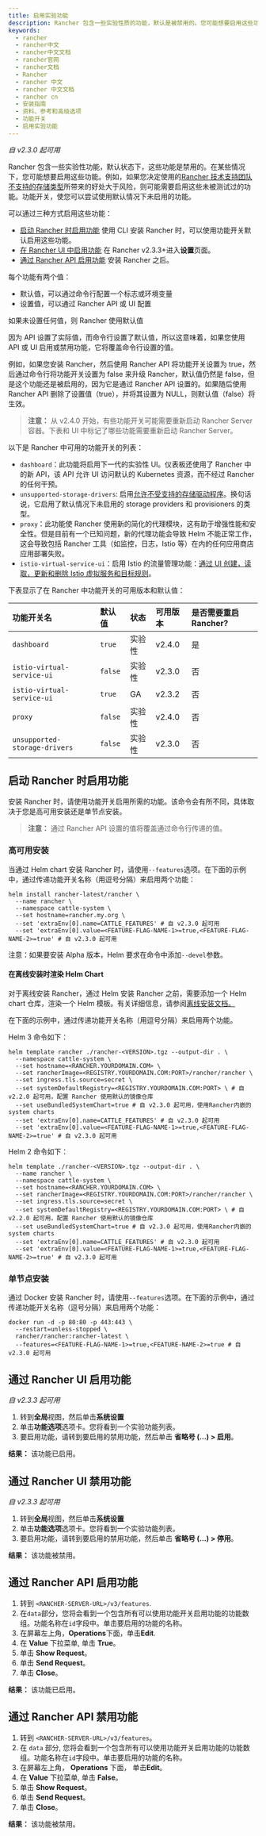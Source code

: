 ```yaml
---
title: 启用实验功能
description: Rancher 包含一些实验性质的功能，默认是被禁用的。您可能想要启用这些功能。例如，如果您决定使用的Rancher 技术支持团队不支持的存储类型所带来的好处大于风险，则可能需要启用这些未被测试过的功能。功能开关，使您可以尝试使用默认情况下未启用的功能。
keywords:
  - rancher
  - rancher中文
  - rancher中文文档
  - rancher官网
  - rancher文档
  - Rancher
  - rancher 中文
  - rancher 中文文档
  - rancher cn
  - 安装指南
  - 资料、参考和高级选项
  - 功能开关
  - 启用实验功能
---
```


_自 v2.3.0 起可用_

Rancher 包含一些实验性功能，默认状态下，这些功能是禁用的。在某些情况下，您可能想要启用这些功能。例如，如果您决定使用的[Rancher 技术支持团队不支持的存储类型](/docs/rancher2/installation/resources/feature-flags/enable-not-default-storage-drivers/_index)所带来的好处大于风险，则可能需要启用这些未被测试过的功能。功能开关，使您可以尝试使用默认情况下未启用的功能。

可以通过三种方式启用这些功能：

- [启动 Rancher 时启用功能](#启动-rancher-时启用功能) 使用 CLI 安装 Rancher 时，可以使用功能开关默认启用这些功能。
- [在 Rancher UI 中启用功能](#通过-rancher-ui-启用功能) 在 Rancher v2.3.3+进入**设置**页面。
- [通过 Rancher API 启用功能](#通过-rancher-api-启用功能) 安装 Rancher 之后。

每个功能有两个值：

- 默认值，可以通过命令行配置一个标志或环境变量
- 设置值，可以通过 Rancher API 或 UI 配置

如果未设置任何值，则 Rancher 使用默认值

因为 API 设置了实际值，而命令行设置了默认值，所以这意味着，如果您使用 API 或 UI 启用或禁用功能，它将覆盖命令行设置的值。

例如，如果您安装 Rancher，然后使用 Rancher API 将功能开关设置为 true，然后通过命令行将功能开关设置为 false 来升级 Rancher，默认值仍然是 false，但是这个功能还是被启用的，因为它是通过 Rancher API 设置的。如果随后使用 Rancher API 删除了设置值（true），并将其设置为 NULL，则默认值（false）将生效。

> **注意：** 从 v2.4.0 开始，有些功能开关可能需要重新启动 Rancher Server 容器。下表和 UI 中标记了哪些功能需要重新启动 Rancher Server。

以下是 Rancher 中可用的功能开关的列表：

- `dashboard`：此功能将启用下一代的实验性 UI。仪表板还使用了 Rancher 中的新 API，该 API 允许 UI 访问默认的 Kubernetes 资源，而不经过 Rancher 的任何干预。
- `unsupported-storage-drivers`: 启用[允许不受支持的存储驱动程序](/docs/rancher2/installation/resources/feature-flags/enable-not-default-storage-drivers/_index)。换句话说，它启用了默认情况下未启用的 storage providers 和 provisioners 的类型。
- `proxy`：此功能使 Rancher 使用新的简化的代理模块，这有助于增强性能和安全性。但是目前有一个已知问题，新的代理功能会导致 Helm 不能正常工作，这会导致包括 Rancher 工具（如监控，日志，Istio 等）在内的任何应用商店应用部署失败。
- `istio-virtual-service-ui`：启用 Istio 的流量管理功能：[通过 UI 创建，读取，更新和删除 Istio 虚拟服务和目标规则](/docs/rancher2/installation/resources/feature-flags/istio-virtual-service-ui/_index)。

下表显示了在 Rancher 中功能开关的可用版本和默认值：

| 功能开关名                    | 默认值  | 状态   | 可用版本 | 是否需要重启 Rancher? |
| :---------------------------- | :------ | :----- | :------- | :-------------------- |
| `dashboard`                   | `true`  | 实验性 | v2.4.0   | 是                    |
| `istio-virtual-service-ui`    | `false` | 实验性 | v2.3.0   | 否                    |
| `istio-virtual-service-ui`    | `true`  | GA     | v2.3.2   | 否                    |
| `proxy`                       | `false` | 实验性 | v2.4.0   | 否                    |
| `unsupported-storage-drivers` | `false` | 实验性 | v2.3.0   | 否                    |

## 启动 Rancher 时启用功能

安装 Rancher 时，请使用功能开关启用所需的功能。该命令会有所不同，具体取决于您是高可用安装还是单节点安装。

> **注意：** 通过 Rancher API 设置的值将覆盖通过命令行传递的值。

### 高可用安装

当通过 Helm chart 安装 Rancher 时，请使用`--features`选项。在下面的示例中，通过传递功能开关名称（用逗号分隔）来启用两个功能：

```
helm install rancher-latest/rancher \
  --name rancher \
  --namespace cattle-system \
  --set hostname=rancher.my.org \
  --set 'extraEnv[0].name=CATTLE_FEATURES' # 自 v2.3.0 起可用
  --set 'extraEnv[0].value=<FEATURE-FLAG-NAME-1>=true,<FEATURE-FLAG-NAME-2>=true' # 自 v2.3.0 起可用
```

注意：如果要安装 Alpha 版本，Helm 要求在命令中添加`--devel`参数。

#### 在离线安装时渲染 Helm Chart

对于离线安装 Rancher，通过 Helm 安装 Rancher 之前，需要添加一个 Helm chart 仓库，渲染一个 Helm 模板。有关详细信息，请参阅[离线安装文档。](/docs/rancher2/installation/other-installation-methods/air-gap/install-rancher/_index)

在下面的示例中，通过传递功能开关名称（用逗号分隔）来启用两个功能。

Helm 3 命令如下：

```
helm template rancher ./rancher-<VERSION>.tgz --output-dir . \
  --namespace cattle-system \
  --set hostname=<RANCHER.YOURDOMAIN.COM> \
  --set rancherImage=<REGISTRY.YOURDOMAIN.COM:PORT>/rancher/rancher \
  --set ingress.tls.source=secret \
  --set systemDefaultRegistry=<REGISTRY.YOURDOMAIN.COM:PORT> \ # 自 v2.2.0 起可用，配置 Rancher 使用默认的镜像仓库
  --set useBundledSystemChart=true # 自 v2.3.0 起可用，使用Rancher内嵌的system charts
  --set 'extraEnv[0].name=CATTLE_FEATURES' # 自 v2.3.0 起可用
  --set 'extraEnv[0].value=<FEATURE-FLAG-NAME-1>=true,<FEATURE-FLAG-NAME-2>=true' # 自 v2.3.0 起可用
```

Helm 2 命令如下：

```
helm template ./rancher-<VERSION>.tgz --output-dir . \
  --name rancher \
  --namespace cattle-system \
  --set hostname=<RANCHER.YOURDOMAIN.COM> \
  --set rancherImage=<REGISTRY.YOURDOMAIN.COM:PORT>/rancher/rancher \
  --set ingress.tls.source=secret \
  --set systemDefaultRegistry=<REGISTRY.YOURDOMAIN.COM:PORT> \ # 自 v2.2.0 起可用，配置 Rancher 使用默认的镜像仓库
  --set useBundledSystemChart=true # 自 v2.3.0 起可用，使用Rancher内嵌的system charts
  --set 'extraEnv[0].name=CATTLE_FEATURES' # 自 v2.3.0 起可用
  --set 'extraEnv[0].value=<FEATURE-FLAG-NAME-1>=true,<FEATURE-FLAG-NAME-2>=true' # 自 v2.3.0 起可用
```

### 单节点安装

通过 Docker 安装 Rancher 时，请使用`--features`选项。在下面的示例中，通过传递功能开关名称（逗号分隔）来启用两个功能：

```
docker run -d -p 80:80 -p 443:443 \
  --restart=unless-stopped \
  rancher/rancher:rancher-latest \
  --features=<FEATURE-FLAG-NAME-1>=true,<FEATURE-NAME-2>=true # 自 v2.3.0 起可用
```

## 通过 Rancher UI 启用功能

_自 v2.3.3 起可用_

1. 转到**全局**视图，然后单击**系统设置**
1. 单击**功能选项**选项卡。您将看到一个实验功能列表。
1. 要启用功能，请转到要启用的禁用功能，然后单击 **省略号 (...) > 启用**。

**结果：** 该功能已启用。

## 通过 Rancher UI 禁用功能

_自 v2.3.3 起可用_

1. 转到**全局**视图，然后单击**系统设置**
1. 单击**功能选项**选项卡。您将看到一个实验功能列表。
1. 要启用功能，请转到要启用的禁用功能，然后单击 **省略号 (...) > 停用**。

**结果：** 该功能被禁用。

## 通过 Rancher API 启用功能

1. 转到 `<RANCHER-SERVER-URL>/v3/features`.
1. 在`data`部分，您将会看到一个包含所有可以使用功能开关启用功能的功能数组。功能名称在`id`字段中。单击要启用的功能的名称。
1. 在屏幕左上角，**Operations**下面，单击**Edit**.
1. 在 **Value** 下拉菜单, 单击 **True**。
1. 单击 **Show Request**。
1. 单击 **Send Request**。
1. 单击 **Close**。

**结果：** 该功能已启用。

## 通过 Rancher API 禁用功能

1. 转到 `<RANCHER-SERVER-URL>/v3/features`。
1. 在 `data` 部分, 您将会看到一个包含所有可以使用功能开关启用功能的功能数组。功能名称在`id`字段中。单击要启用的功能的名称。
1. 在屏幕左上角， **Operations** 下面， 单击**Edit**。
1. 在 **Value** 下拉菜单, 单击 **False**。
1. 单击 **Show Request**。
1. 单击 **Send Request**。
1. 单击 **Close**。

**结果：** 该功能被禁用。
